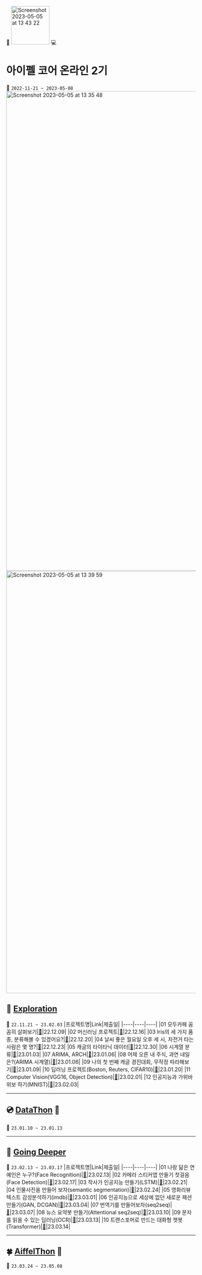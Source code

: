 :school: [<img width="102" alt="Screenshot 2023-05-05 at 13 43 22" src="https://user-images.githubusercontent.com/103846429/236384076-f419bad9-d4f6-4a07-a3cb-f8e4f60f6200.png">](https://aiffel.io/) :computer:

# 아이펠 코어 온라인 2기
:calendar: `2022-11-21 ~ 2023-05-08`  
<img width="1276" alt="Screenshot 2023-05-05 at 13 35 48" src="https://user-images.githubusercontent.com/103846429/236385010-04f71f49-3795-4e84-91e4-2179cacacc71.png">  
<img width="1123" alt="Screenshot 2023-05-05 at 13 39 59" src="https://user-images.githubusercontent.com/103846429/236385079-296b3bf3-01ed-42d7-a53e-7f9c9797105b.png">  

:closed_book: [Exploration](https://github.com/M-05/aiffel_onlin_class/tree/main/Exploration)
---
:seedling: `22.11.21 ~ 23.02.03`
|프로젝트명|Link|제출일|
|----|----|----|
|01 모두카페 꼼꼼히 살펴보기|[:seedling:](https://github.com/M-05/aiffel_onlin_class/blob/main/Exploration/%5BE-01%5DStudy_Cafe%20%5B22.12.09%5D.ipynb)|22.12.09|
|02 머신러닝 프로젝트|[:seedling:](https://github.com/M-05/aiffel_onlin_class/blob/main/Exploration/%5BE-02%5DAirbnb_in_New_York%20%5B22.12.16%5D.ipynb)|22.12.16|
|03 Iris의 세 가지 품종, 분류해볼 수 있겠어요?|[:seedling:](https://github.com/M-05/aiffel_onlin_class/blob/main/Exploration/%5BE-03%5Ddigits%2C%20wine%2C%20cancer%20%5B22.12.20%5D.ipynb)|22.12.20|
|04 날씨 좋은 월요일 오후 세 시, 자전거 타는 사람은 몇 명?|[:seedling:](https://github.com/M-05/aiffel_onlin_class/blob/main/Exploration/%5BE-04%5Ddiabetes%20%26%20bike-sharing-demand%20%5B22.12.23%5D.ipynb)|22.12.23|
|05 캐글의 타이타닉 데이터|[:seedling:](https://github.com/M-05/aiffel_onlin_class/blob/main/Exploration/%5BE-05%5DTitanic%20%5B22.12.30%5D.ipynb)|22.12.30|
|06 시계열 분류|[:seedling:](https://github.com/M-05/aiffel_onlin_class/blob/main/Exploration/%5BE-06%5DTime%20Series%20%5B23.01.03%5D.ipynb)|23.01.03|
|07 ARIMA, ARCH|[:seedling:](https://github.com/M-05/aiffel_onlin_class/blob/main/Exploration/%5BE-07%5DARIMA%2C%20ARCH%20%5B23.01.06%5D.ipynb)|23.01.06|
|08 어제 오른 내 주식, 과연 내일은?(ARIMA 시계열)|[:seedling:](https://github.com/M-05/aiffel_onlin_class/blob/main/Exploration/%5BE-08%5DPredict%20stocks%20%5B23.01.06%5D.ipynb)|23.01.06|
|09 나의 첫 번째 캐글 경진대회, 무작정 따라해보기|[:seedling:](https://github.com/M-05/aiffel_onlin_class/blob/main/Exploration/%5BE-09%5Dchallenge2019%20%5B23.01.09%5D.ipynb)|23.01.09|
|10 딥러닝 프로젝트(Boston, Reuters, CIFAR10)|[:seedling:](https://github.com/M-05/aiffel_onlin_class/blob/main/Exploration/%5BE-10%5DDeep_Learning_Project%20%5B23.01.20%5D.ipynb)|23.01.20|
|11 Computer Vision(VGG16, Object Detection)|[:seedling:](https://github.com/M-05/aiffel_onlin_class/tree/main/Exploration/E-11%20%5B23.02.01%5D)|23.02.01|
|12 인공지능과 가위바위보 하기(MNIST)|[:seedling:](https://github.com/M-05/aiffel_onlin_class/blob/main/Exploration/%5BE-12%5DRockPaperScissor%20%5B23.02.03%5D.ipynb)|23.02.03|



---
:cd: [DataThon](https://github.com/M-05/aiffel_onlin_class/tree/main/Data-Thon) :ghost:
---
:cactus: `23.01.10 ~ 23.01.13`


---
:blue_book: [Going Deeper](https://github.com/M-05/aiffel_onlin_class/tree/main/Going%20Deeper)
---
:leaves: `23.02.13 ~ 23.03.17`
|프로젝트명|Link|제출일|
|----|----|----|
|01 나랑 닮은 연예인은 누구?(Face Recognition)|[:musical_score:](https://github.com/M-05/aiffel_onlin_class/blob/main/Going%20Deeper/%5BGD-01%5Dface_recognition_with_castlemoney%20%5B23.02.13%5D.ipynb)|23.02.13|
|02 카메라 스티커앱 만들기 첫걸음(Face Detection)|[:newspaper:](https://github.com/M-05/aiffel_onlin_class/blob/main/Going%20Deeper/%5BGD-02%5Dput_cat_whiskers_on_jiyoung%20%5B23.02.17%5D.ipynb)|23.02.17|
|03 작사가 인공지능 만들기(LSTM)|[:musical_keyboard:](https://github.com/M-05/aiffel_onlin_class/blob/main/Going%20Deeper/%5BGD-03%5Dcompose_lyrics_for_u%20%5B23.02.21%5D.ipynb)|23.02.21|
|04 인물사진을 만들어 보자(semantic segmentation)|[:musical_score:](https://github.com/M-05/aiffel_onlin_class/blob/main/Going%20Deeper/%5BGD-04%5Dshallow_depth_of_field%20%5B23.02.24%5D.ipynb)|23.02.24|
|05 영화리뷰 텍스트 감성분석하기(imdb)|[:newspaper:](https://github.com/M-05/aiffel_onlin_class/blob/main/Going%20Deeper/%5BGD-05%5Dnaver_sentiment_movie_with_j%26j%20%5B23.03.01%5D.ipynb)|23.03.01|
|06 인공지능으로 세상에 없던 새로운 패션 만들기(GAN, DCGAN)|[:musical_keyboard:](https://github.com/M-05/aiffel_onlin_class/blob/main/Going%20Deeper/GD-06%20%5B23.03.04%5D/%5BGD-06%5Dthe_saddest%20%5B23.03.04%5D.ipynb)|23.03.04|
|07 번역기를 만들어보자(seq2seq)|[:musical_score:](https://github.com/M-05/aiffel_onlin_class/blob/main/Going%20Deeper/GD-07%20%5B23.03.07%5D/%5BGD-07%5Dsecond_translate_E%26F.ipynb)|23.03.07|
|08 뉴스 요약봇 만들기(Attentional seq2seq)|[:newspaper:](https://github.com/M-05/aiffel_onlin_class/blob/main/Going%20Deeper/GD-08%20%5B23.03.10%5D/%5BGD-08%5DNewJeans_Attention.ipynb)|23.03.10|
|09 문자를 읽을 수 있는 딥러닝(OCR)|[:musical_keyboard:](https://github.com/M-05/aiffel_onlin_class/blob/main/Going%20Deeper/GD-09%20%5B23.03.13%5D/%5BGD-09%5DOCR.ipynb)|23.03.13|
|10 트랜스포머로 만드는 대화형 챗봇(Transformer)|[:musical_score:](https://github.com/M-05/aiffel_onlin_class/tree/main/Going%20Deeper/GD-10%20%5B23.03.14%5D)|23.03.14|

---
:four_leaf_clover: [AiffelThon](https://github.com/aiffelthon-gal/gal) :telescope:
---
:deciduous_tree: `23.03.24 ~ 23.05.08`
